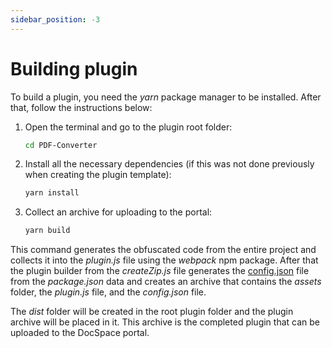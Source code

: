 ```yaml
---
sidebar_position: -3
---
```


# Building plugin

To build a plugin, you need the *yarn* package manager to be installed. After that, follow the instructions below:

1. Open the terminal and go to the plugin root folder:

   ``` sh
   cd PDF-Converter
   ```

2. Install all the necessary dependencies (if this was not done previously when creating the plugin template):

   ``` sh
   yarn install
   ```

3. Collect an archive for uploading to the portal:

   ``` sh
   yarn build
   ```

This command generates the obfuscated code from the entire project and collects it into the *plugin.js* file using the *webpack* npm package. After that the plugin builder from the *createZip.js* file generates the [config.json](./config.md) file from the *package.json* data and creates an archive that contains the *assets* folder, the *plugin.js* file, and the *config.json* file.

The *dist* folder will be created in the root plugin folder and the plugin archive will be placed in it. This archive is the completed plugin that can be uploaded to the DocSpace portal.
